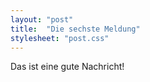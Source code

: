 ```yaml
---
layout: "post"
title:  "Die sechste Meldung"
stylesheet: "post.css"
---
```


Das ist eine gute Nachricht!